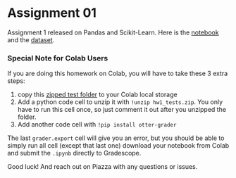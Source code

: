# Assignment 01

Assignment 1 released on Pandas and Scikit-Learn. 
Here is the [notebook](./assignment1.ipynb) 
and the [dataset](./adult.csv).

### Special Note for Colab Users

If you are doing this homework on Colab, you will have to take these 3 extra steps:

1. copy this [zipped test folder](./hw1_tests.zip)
to your Colab local storage
2. Add a python code cell to unzip it with `!unzip hw1_tests.zip`. You only have
   to run this cell once, so just comment it out after you unzipped the folder.
3. Add another code cell with `!pip install otter-grader`

The last `grader.export` cell will give you an error, but you should be able to 
simply run all cell (except that last one) download your notebook from Colab
and submit the `.ipynb` directly to Gradescope.

Good luck! And reach out on Piazza with any questions or issues.
